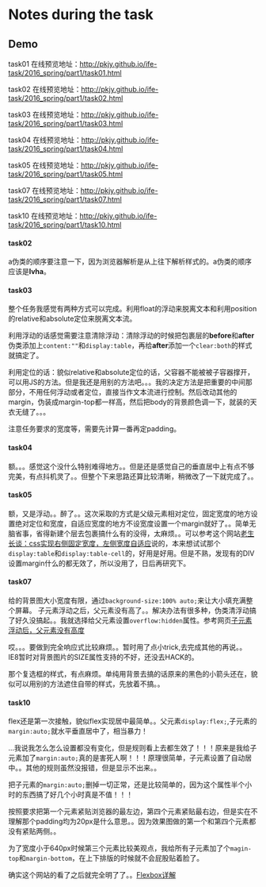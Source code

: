 # Notes during the task
## Demo 
task01 在线预览地址：<http://pkjy.github.io/ife-task/2016_spring/part1/task01.html>

task02 在线预览地址：<http://pkjy.github.io/ife-task/2016_spring/part1/task02.html>

task03 在线预览地址：<http://pkjy.github.io/ife-task/2016_spring/part1/task03.html>

task04 在线预览地址：<http://pkjy.github.io/ife-task/2016_spring/part1/task04.html>

task05 在线预览地址：<http://pkjy.github.io/ife-task/2016_spring/part1/task05.html>

task07 在线预览地址：<http://pkjy.github.io/ife-task/2016_spring/part1/task07.html>

task10 在线预览地址：<http://pkjy.github.io/ife-task/2016_spring/part1/task10.html>
#### task02
a伪类的顺序要注意一下，因为浏览器解析是从上往下解析样式的。a伪类的顺序应该是**lvha**。
#### task03 
整个任务我感觉有两种方式可以完成。利用float的浮动来脱离文本和利用position的relative和absolute定位来脱离文本流。

利用浮动的话感觉需要注意清除浮动：清除浮动的时候把包裹层的**before**和**after**伪类添加上`content:""`和`display:table`，再给**after**添加一个`clear:both`的样式就搞定了。

利用定位的话：貌似relative和absolute定位的话，父容器不能被被子容器撑开，可以用JS的方法。但是我还是用别的方法吧。。。我的决定方法是把重要的中间那部分，不用任何浮动或者定位，直接当作文本流进行控制。然后改动其他的margin，伪装成margin-top都一样高，然后把body的背景颜色调一下，就装的天衣无缝了。。。

注意任务要求的宽度等，需要先计算一番再定padding。

#### task04
额。。。感觉这个没什么特别难得地方。。但是还是感觉自己的垂直居中上有点不够完美，有点抖机灵了。。但整个下来思路还算比较清晰，稍微改了一下就完成了。。

#### task05 
额，又是浮动。。醉了。。这次采取的方式是父级元素相对定位，固定宽度的地方设置绝对定位和宽度，自适应宽度的地方不设宽度设置一个margin就好了。。简单无脑省事，省得新建个层去包裹搞什么有的没得，太麻烦。。可以参考这个网站[老生长谈：css实现右侧固定宽度，左侧宽度自适应](<http://jo2.org/css-auto-adapt-width/>)说的，本来想试试那个`display:table`和`display:table-cell`的，好用是好用。但是不熟，发现有的DIV设置margin什么的都无效了，所以没用了，日后再研究下。

#### task07
给的背景图大小宽度有限，通过`background-size:100% auto;`来让大小填充满整个屏幕。
子元素浮动之后，父元素没有高了。。解决办法有很多种，伪类清浮动搞了好久没搞起。。我就选择给父元素设置`overflow:hidden`属性。参考网页[子元素浮动后，父元素没有高度](<http://blog.it985.com/13653.html>)

哎。。。要做到完全响应式比较麻烦。。暂时用了点小trick,去完成其他的再说。。
IE8暂时对背景图片的SIZE属性支持的不好，还没去HACK的。

那个复选框的样式，有点麻烦。单纯用背景去搞的话原来的黑色的小箭头还在，貌似可以用别的方法遮住自带的样式，先放着不搞。。

#### task10
flex还是第一次接触，貌似flex实现居中最简单。。父元素`display:flex;`,子元素的`margin:auto;`就水平垂直居中了，相当暴力！

...我说我怎么怎么设置都没有变化，但是规则看上去都生效了！！！原来是我给子元素加了`margin:auto;`真的是害死人啊！！！原理很简单，子元素设置了自动居中。。其他的规则虽然没报错，但是显示不出来。。

把子元素的`margin:auto;`删掉一切正常，还是比较简单的，因为这个属性半个小时的东西搞了好几个小时真是不值！！！

按照要求把第一个元素紧贴浏览器的最左边，第四个元素紧贴最右边，但是实在不理解那个padding均为20px是什么意思。。因为效果图做的第一个和第四个元素都没有紧贴两侧。。

为了宽度小于640px时候第三个元素比较美观点，我给所有子元素加了个`magin-top`和`margin-bottom`，在上下排版的时候就不会屁股贴着脸了。

确实这个网站的看了之后就完全明了了。。[Flexbox详解](<https://segmentfault.com/a/1190000002910324>)